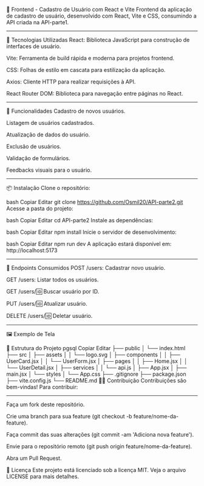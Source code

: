 📱 Frontend - Cadastro de Usuário com React e Vite
Frontend da aplicação de cadastro de usuário, desenvolvido com React, Vite e CSS, consumindo a API criada na API-parte1.

-------------------------------------------------------------------------------------------------------------------------

🚀 Tecnologias Utilizadas
React: Biblioteca JavaScript para construção de interfaces de usuário.

Vite: Ferramenta de build rápida e moderna para projetos frontend.

CSS: Folhas de estilo em cascata para estilização da aplicação.

Axios: Cliente HTTP para realizar requisições à API.

React Router DOM: Biblioteca para navegação entre páginas no React.

-------------------------------------------------------------------------------------------------------------------------

🧪 Funcionalidades
Cadastro de novos usuários.

Listagem de usuários cadastrados.

Atualização de dados do usuário.

Exclusão de usuários.

Validação de formulários.

Feedbacks visuais para o usuário.

-------------------------------------------------------------------------------------------------------------------------

📦 Instalação
Clone o repositório:

bash
Copiar
Editar
git clone https://github.com/Osmil20/API-parte2.git
Acesse a pasta do projeto:

bash
Copiar
Editar
cd API-parte2
Instale as dependências:

bash
Copiar
Editar
npm install
Inicie o servidor de desenvolvimento:

bash
Copiar
Editar
npm run dev
A aplicação estará disponível em: http://localhost:5173

-------------------------------------------------------------------------------------------------------------------------

🔗 Endpoints Consumidos
POST /users: Cadastrar novo usuário.

GET /users: Listar todos os usuários.

GET /users/:id: Buscar usuário por ID.

PUT /users/:id: Atualizar usuário.

DELETE /users/:id: Deletar usuário.

-------------------------------------------------------------------------------------------------------------------------

🖼️ Exemplo de Tela

📁 Estrutura do Projeto
pgsql
Copiar
Editar
├── public
│   └── index.html
├── src
│   ├── assets
│   │   └── logo.svg
│   ├── components
│   │   ├── UserCard.jsx
│   │   └── UserForm.jsx
│   ├── pages
│   │   ├── Home.jsx
│   │   └── UserDetail.jsx
│   ├── services
│   │   └── api.js
│   ├── App.jsx
│   ├── main.jsx
│   └── styles
│       └── App.css
├── .gitignore
├── package.json
├── vite.config.js
└── README.md
🧑‍💻 Contribuição
Contribuições são bem-vindas! Para contribuir:

-------------------------------------------------------------------------------------------------------------------------

Faça um fork deste repositório.

Crie uma branch para sua feature (git checkout -b feature/nome-da-feature).

Faça commit das suas alterações (git commit -am 'Adiciona nova feature').

Envie para o repositório remoto (git push origin feature/nome-da-feature).

Abra um Pull Request.

📄 Licença
Este projeto está licenciado sob a licença MIT. Veja o arquivo LICENSE para mais detalhes.

